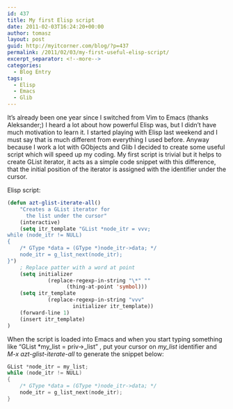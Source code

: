 ```yaml
---
id: 437
title: My first Elisp script
date: 2011-02-03T16:24:20+00:00
author: tomasz
layout: post
guid: http://myitcorner.com/blog/?p=437
permalink: /2011/02/03/my-first-useful-elisp-script/
excerpt_separator: <!--more-->
categories:
  - Blog Entry
tags:
  - Elisp
  - Emacs
  - Glib
---
```

It&#8217;s already been one year since I switched from Vim to Emacs (thanks Aleksander;) I heard a lot about how powerful Elisp was, but I didn&#8217;t have much motivation to learn it. I started playing with Elisp last weekend and I must say that is much different from everything I used before. Anyway because I work a lot with GObjects and Glib I decided to create some useful script which will speed up my coding. My first script is trivial but it helps to create GList iterator, it acts as a simple code snippet with this difference, that the initial position of the iterator is assigned with the identifier under the cursor.

<!--more-->

Elisp script:

```lisp
(defun azt-glist-iterate-all()
    "Creates a GList iterator for
      the list under the cursor"
    (interactive)
    (setq itr_template "GList *node_itr = vvv;
while (node_itr != NULL)
{
    /* GType *data = (GType *)node_itr->data; */
    node_itr = g_list_next(node_itr);
}")
    ; Replace patter with a word at point
    (setq initializer
             (replace-regexp-in-string "\*" "" 
                   (thing-at-point 'symbol)))
    (setq itr_template 
             (replace-regexp-in-string "vvv" 
                     initializer itr_template))
    (forward-line 1)
    (insert itr_template)
)
```

When the script is loaded into Emacs and when you start typing something like &#8220;GList *my\_list = priv->\_list&#8221; , put your cursor on _my_list_ identifier and _M-x azt-glist-iterate-all_ to generate the snippet below:
```c
GList *node_itr = my_list;
while (node_itr != NULL)
{
    /* GType *data = (GType *)node_itr->data; */
    node_itr = g_list_next(node_itr);
}
```